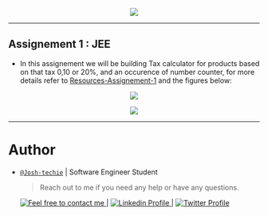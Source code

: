<p align="center">
<img src ="https://www.picpedia.org/handwriting/images/assignment.jpg">
</p>

---

## Assignement 1 : JEE

- In this assignement we will be building Tax calculator for products based on that tax 0,10 or 20%, and an occurence of number counter, for more details refer to [Resources-Assignement-1](../Resources/TP_Evaluation%20JAVA%20II_2023_2024.pdf) and the figures below:

<p align="center">
<img src ="https://www.notion.so/image/https%3A%2F%2Fprod-files-secure.s3.us-west-2.amazonaws.com%2F029a1497-45bd-4b48-af71-c2ab8a918091%2Ffe9de987-d6e5-4f41-91fa-d4c1f8528e1e%2FUntitled.png?table=block&spaceId=029a1497-45bd-4b48-af71-c2ab8a918091&id=78280245-6370-4bc0-b70a-a7a3d648fca0&width=2000&userId=9d08c749-75eb-439d-ad10-2a83e114a53b&cache=v2">
</p>

<p align="center">
<img src ="https://www.notion.so/image/https%3A%2F%2Fprod-files-secure.s3.us-west-2.amazonaws.com%2F029a1497-45bd-4b48-af71-c2ab8a918091%2F682f1a24-433f-40a3-8a4c-b87dd89bbbbf%2FUntitled.png?table=block&spaceId=029a1497-45bd-4b48-af71-c2ab8a918091&id=9c25c27b-0d1a-4af8-9d5f-8942c1e48401&width=2000&userId=9d08c749-75eb-439d-ad10-2a83e114a53b&cache=v2">
</p>

---

# Author

- [`@Josh-techie`]() | Software Engineer Student

  > Reach out to me if you need any help or have any questions.

  <a href="mailto:youssef.abouyahia@e-polytechnique.ma">
  	<img alt="Feel free to contact me" src="https://img.shields.io/badge/-Ask_me_anything-blue?style=flat&logo=Gmail&logoColor=white&link=mailto:youssef.abouyahia@e-polytechnique.ma&color=3d85c6" />
  </a>
  <span> | </span>
    <a href="https://www.linkedin.com/in/youssef-abouyahia/">
        <img alt="Linkedin Profile" src="https://img.shields.io/badge/-Linkedin-0072b1?style=flat&logo=Linkedin&logoColor=white&link=https://www.linkedin.com/in/youssef-abouyahia/" />
    </a>
    <span> | </span>
    <a href="https://twitter.com/JoesephAb">
        <img alt="Twitter Profile" src="https://img.shields.io/badge/-Twitter-0072b1?style=flat&logo=Twitter&logoColor=white&link=https://twitter.com/JoesephAb&color=1DA1F2" />
    </a>
